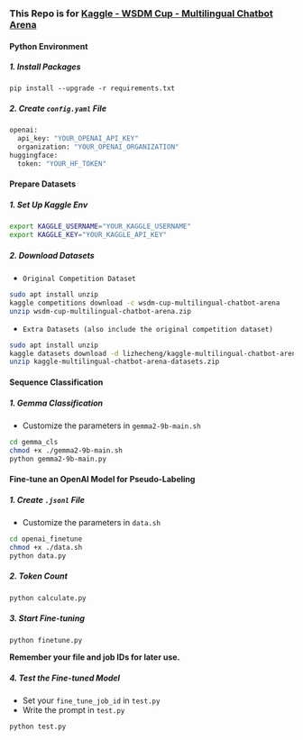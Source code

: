 ### This Repo is for [Kaggle - WSDM Cup - Multilingual Chatbot Arena](https://www.kaggle.com/competitions/wsdm-cup-multilingual-chatbot-arena)

#### Python Environment

##### 1. Install Packages

```b
pip install --upgrade -r requirements.txt
```

##### 2. Create ``config.yaml`` File

```bash
openai:
  api_key: "YOUR_OPENAI_API_KEY"
  organization: "YOUR_OPENAI_ORGANIZATION"
huggingface:
  token: "YOUR_HF_TOKEN"
```

#### Prepare Datasets

##### 1. Set Up Kaggle Env

```bash
export KAGGLE_USERNAME="YOUR_KAGGLE_USERNAME"
export KAGGLE_KEY="YOUR_KAGGLE_API_KEY"
```

##### 2. Download Datasets

- ``Original Competition Dataset``

```bash
sudo apt install unzip
kaggle competitions download -c wsdm-cup-multilingual-chatbot-arena
unzip wsdm-cup-multilingual-chatbot-arena.zip
```

- ``Extra Datasets (also include the original competition dataset)``

```bash
sudo apt install unzip
kaggle datasets download -d lizhecheng/kaggle-multilingual-chatbot-arena-datasets
unzip kaggle-multilingual-chatbot-arena-datasets.zip
```

#### Sequence Classification

##### 1. Gemma Classification

- Customize the parameters in ``gemma2-9b-main.sh``

```bash
cd gemma_cls
chmod +x ./gemma2-9b-main.sh
python gemma2-9b-main.py
```

#### Fine-tune an OpenAI Model for Pseudo-Labeling

##### 1. Create ``.jsonl`` File

- Customize the parameters in ``data.sh``

```bash
cd openai_finetune
chmod +x ./data.sh
python data.py
```

##### 2. Token Count

```bash
python calculate.py
```

##### 3. Start Fine-tuning

```bash
python finetune.py
```

**Remember your file and job IDs for later use.**

##### 4. Test the Fine-tuned Model

- Set your ``fine_tune_job_id`` in ``test.py``
- Write the prompt in ``test.py``

```bash
python test.py
```
